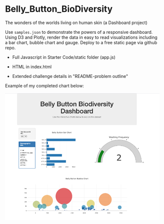 # Belly_Button_BioDiversity
The wonders of the worlds living on human skin (a Dashboard project)

Use `samples.json` to demonstrate the powers of a responsive dashboard. Using D3 and Plotly, render the data in easy to read visualizations including a bar chart, bubble chart and gauge. Deploy to a free static page via github repo.

* Full Javascript in Starter Code/static folder (app.js)

* HTML in index.html

* Extended challenge details in "README-problem outline"

Example of my completed chart below:

  ![Dash Example](/Images/Belly_Button_Dash_EX.png)
